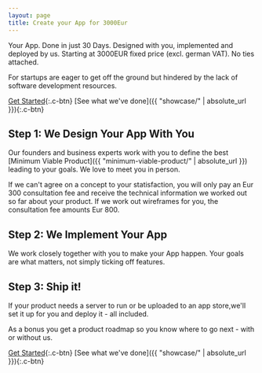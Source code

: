 ```yaml
---
layout: page
title: Create your App for 3000Eur
---
```


Your App.
Done in just 30 Days.
Designed with you, implemented and deployed by us.
Starting at 3000EUR fixed price (excl. german VAT). No ties attached.

For startups are eager to get off the ground but hindered
by the lack of software development resources.

[Get Started](https://calendly.com/viper){:.c-btn}
[See what we've done]({{ "showcase/" | absolute_url }}){:.c-btn}

## Step 1: We Design Your App With You

Our founders and business experts work with you to define the best [Minimum Viable Product]({{ "minimum-viable-product/" | absolute_url }}) leading to your goals. We love to meet you in person.

If we can't agree on a concept to your statisfaction, you will only pay an Eur 300 consultation fee and receive the technical information we worked out so far about your product. If we work out wireframes for you, the consultation fee amounts Eur 800.

## Step 2: We Implement Your App

We work closely together with you to make your App happen. Your goals are what matters, not simply ticking off features.

## Step 3: Ship it!

If your product needs a server to run or be uploaded to an app store,we'll set it up for you and deploy it - all included.

As a bonus you get a product roadmap so you know where to go next - with or without us.

[Get Started](https://calendly.com/viper){:.c-btn}
[See what we've done]({{ "showcase/" | absolute_url }}){:.c-btn}